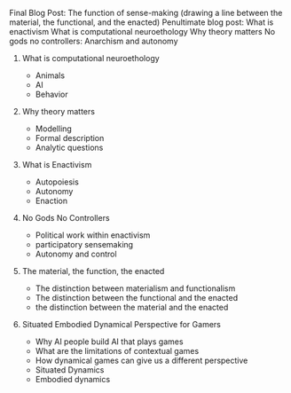 Final Blog Post: The function of sense-making (drawing a line between the material, the functional, and the enacted)
Penultimate blog post: What is enactivism
What is computational neuroethology
Why theory matters
No gods no controllers: Anarchism and autonomy


1) What is computational neuroethology
    - Animals
    - AI
    - Behavior

2) Why theory matters
    - Modelling
    - Formal description
    - Analytic questions

3) What is Enactivism
    - Autopoiesis 
    - Autonomy
    - Enaction

4) No Gods No Controllers
    - Political work within enactivism
    - participatory sensemaking
    - Autonomy and control

5) The material, the function, the enacted
    - The distinction between materialism and
    functionalism
    - The distinction between the functional
    and the enacted
    - the distinction between the material and the enacted

6) Situated Embodied Dynamical Perspective for Gamers
    - Why AI people build AI that plays games
    - What are the limitations of contextual games
    - How dynamical games can give us a different perspective
    - Situated Dynamics
    - Embodied dynamics
